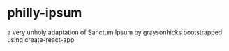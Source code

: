 # philly-ipsum
a very unholy adaptation of Sanctum Ipsum by graysonhicks
bootstrapped using create-react-app
